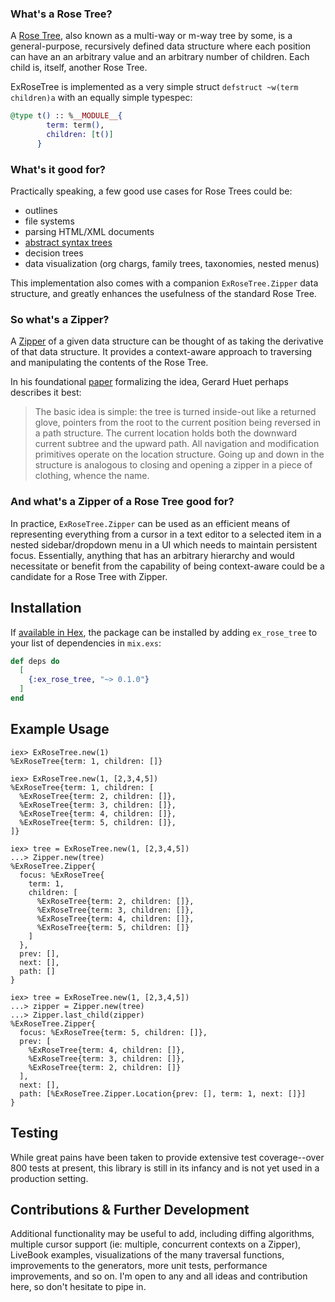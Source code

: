 <!-- README START -->

### What's a Rose Tree?

A [Rose Tree](https://en.wikipedia.org/wiki/Rose_tree), also known as a multi-way or m-way tree
by some, is a general-purpose, recursively defined data structure where each position can have an 
an arbitrary value and an arbitrary number of children. Each child is, itself, another Rose Tree.

ExRoseTree is implemented as a very simple struct `defstruct ~w(term children)a` with an equally
simple typespec:

```elixir
@type t() :: %__MODULE__{
        term: term(),
        children: [t()]
      }
```

### What's it good for?

Practically speaking, a few good use cases for Rose Trees could be:

* outlines
* file systems
* parsing HTML/XML documents
* [abstract syntax trees](https://en.wikipedia.org/wiki/Abstract_syntax_tree)
* decision trees
* data visualization (org chargs, family trees, taxonomies, nested menus)

This implementation also comes with a companion `ExRoseTree.Zipper` data structure, and greatly
enhances the usefulness of the standard Rose Tree. 

### So what's a Zipper? 

A [Zipper](https://en.wikipedia.org/wiki/Zipper_(data_structure)) of a given data structure can 
be thought of as taking the derivative of that data structure. It provides a context-aware approach to 
traversing and manipulating the contents of the Rose Tree.

In his foundational [paper](https://www.st.cs.uni-saarland.de/edu/seminare/2005/advanced-fp/docs/huet-zipper.pdf) 
formalizing the idea, Gerard Huet perhaps describes it best:

> The basic idea is simple: the tree is turned inside-out like a returned glove,
> pointers from the root to the current position being reversed in a path structure. The
> current location holds both the downward current subtree and the upward path. All
> navigation and modification primitives operate on the location structure. Going up
> and down in the structure is analogous to closing and opening a zipper in a piece
> of clothing, whence the name.

### And what's a Zipper of a Rose Tree good for?

In practice, `ExRoseTree.Zipper` can be used as an efficient means of representing everything from a cursor
in a text editor to a selected item in a nested sidebar/dropdown menu in a UI which needs to maintain persistent
focus. Essentially, anything that has an arbitrary hierarchy and would necessitate or benefit from the capability of
being context-aware could be a candidate for a Rose Tree with Zipper.

## Installation

If [available in Hex](https://hex.pm/docs/publish), the package can be installed
by adding `ex_rose_tree` to your list of dependencies in `mix.exs`:

```elixir
def deps do
  [
    {:ex_rose_tree, "~> 0.1.0"}
  ]
end
```

## Example Usage

    iex> ExRoseTree.new(1)
    %ExRoseTree{term: 1, children: []}

    iex> ExRoseTree.new(1, [2,3,4,5])
    %ExRoseTree{term: 1, children: [
      %ExRoseTree{term: 2, children: []},
      %ExRoseTree{term: 3, children: []},
      %ExRoseTree{term: 4, children: []},
      %ExRoseTree{term: 5, children: []},
    ]}

    iex> tree = ExRoseTree.new(1, [2,3,4,5])
    ...> Zipper.new(tree)
    %ExRoseTree.Zipper{
      focus: %ExRoseTree{
        term: 1,
        children: [
          %ExRoseTree{term: 2, children: []},
          %ExRoseTree{term: 3, children: []},
          %ExRoseTree{term: 4, children: []},
          %ExRoseTree{term: 5, children: []}
        ]
      },
      prev: [],
      next: [],
      path: []
    }

    iex> tree = ExRoseTree.new(1, [2,3,4,5])
    ...> zipper = Zipper.new(tree)
    ...> Zipper.last_child(zipper)
    %ExRoseTree.Zipper{
      focus: %ExRoseTree{term: 5, children: []},
      prev: [
        %ExRoseTree{term: 4, children: []},
        %ExRoseTree{term: 3, children: []},
        %ExRoseTree{term: 2, children: []}
      ],
      next: [],
      path: [%ExRoseTree.Zipper.Location{prev: [], term: 1, next: []}]
    }

## Testing

While great pains have been taken to provide extensive test coverage--over 800 tests at present, this library is still in its infancy and
is not yet used in a production setting. 

## Contributions & Further Development

Additional functionality may be useful to add, including diffing algorithms, multiple cursor support (ie: multiple, concurrent
contexts on a Zipper), LiveBook examples, visualizations of the many traversal functions, improvements to the generators, more unit tests, performance improvements, and so on. I'm open to any and all ideas and contribution here, so don't hesitate to pipe in.

<!-- README END -->



